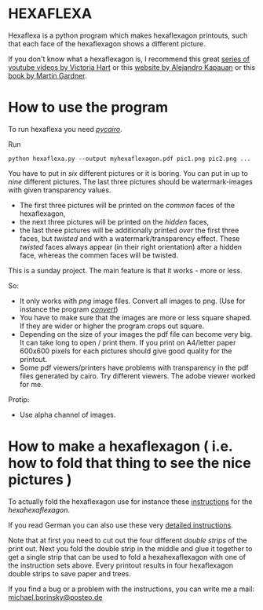 
HEXAFLEXA
=========

Hexaflexa is a python program which makes hexaflexagon printouts, such that each face of the hexaflexagon shows a different picture. 

If you don't know what a hexaflexagon is, I recommend this great [series of youtube videos by Victoria Hart](//youtu.be/VIVIegSt81k) or this [website by Alejandro Kapauan](http://britton.disted.camosun.bc.ca/hexahexa/hexahexa.html) or this [book by Martin Gardner](http://www.cambridge.org/nl/academic/subjects/mathematics/recreational-mathematics/hexaflexagons-probability-paradoxes-and-tower-hanoi-martin-gardners-first-book-mathematical-puzzles-and-games?format=PB&isbn=9780521735254). 

How to use the program
======================

To run hexaflexa you need [*pycairo*](https://cairographics.org/pycairo/).

Run 

    python hexaflexa.py --output myhexaflexagon.pdf pic1.png pic2.png ...

You have to put in *six* different pictures or it is boring. You can put in up to *nine* different pictures. The last three pictures should be watermark-images with given transparency values. 

-   The first three pictures will be printed on the *common* faces of the hexaflexagon, 
-   the next three pictures will be printed on the *hidden* faces, 
-   the last three pictures will be additionally printed *over* the first three faces, but *twisted* and with a watermark/transparency effect. These *twisted* faces always appear (in their right orientation) after a hidden face, whereas the commen faces will be twisted. 

This is a sunday project. The main feature is that it works - more or less. 

So:
-   It only works with *png* image files. Convert all images to png. (Use for instance the program [*convert*](https://www.imagemagick.org/script/index.php))
-   You have to make sure that the images are more or less square shaped. If they are wider or higher the program crops out square. 
-   Depending on the size of your images the pdf file can become very big. It can take long to open / print them. If you print on A4/letter paper 600x600 pixels for each pictures should give good quality for the printout. 
-   Some pdf viewers/printers have problems with transparency in the pdf files generated by cairo. Try different viewers. The adobe viewer worked for me. 

Protip:
-   Use alpha channel of images.

How to make a hexaflexagon ( i.e. how to fold that thing to see the nice pictures )
===================================================================================

To actually fold the hexaflexagon use for instance these [instructions](http://britton.disted.camosun.bc.ca/hexahexa/hexahexa.html) for the *hexahexaflexagon*. 

If you read German you can also use these very [detailed instructions](http://de.wikihow.com/Ein-Hexaflexagon-falten). 

Note that at first you need to cut out the four different *double strips* of the print out. Next you fold the double strip in the middle and glue it together to get a single strip that can be used to fold a hexahexaflexagon with one of the instruction sets above. Every printout results in four hexaflexagon double strips to save paper and trees. 

If you find a bug or a problem with the instructions, you can write me a mail: michael.borinsky@posteo.de

